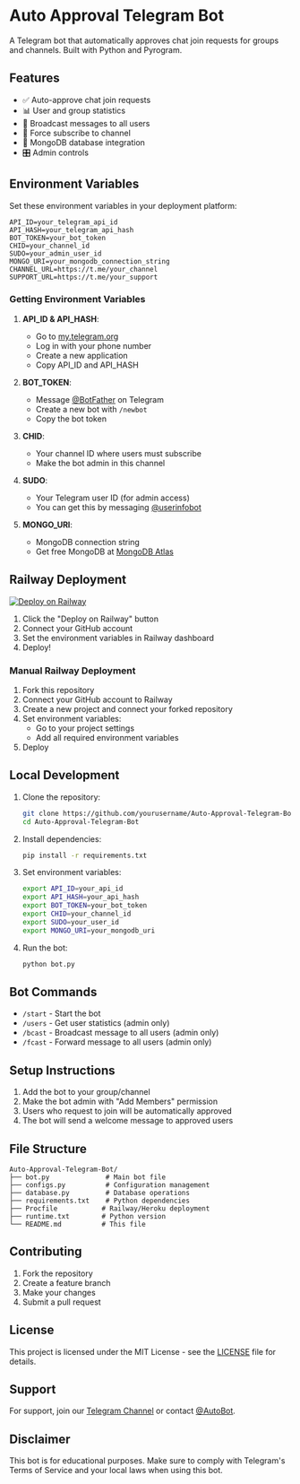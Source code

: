 # Auto Approval Telegram Bot

A Telegram bot that automatically approves chat join requests for groups and channels. Built with Python and Pyrogram.

## Features

- ✅ Auto-approve chat join requests
- 📊 User and group statistics
- 📢 Broadcast messages to all users
- 🔐 Force subscribe to channel
- 💾 MongoDB database integration
- 🎛️ Admin controls

## Environment Variables

Set these environment variables in your deployment platform:

```env
API_ID=your_telegram_api_id
API_HASH=your_telegram_api_hash
BOT_TOKEN=your_bot_token
CHID=your_channel_id
SUDO=your_admin_user_id
MONGO_URI=your_mongodb_connection_string
CHANNEL_URL=https://t.me/your_channel
SUPPORT_URL=https://t.me/your_support
```

### Getting Environment Variables

1. **API_ID & API_HASH**: 
   - Go to [my.telegram.org](https://my.telegram.org)
   - Log in with your phone number
   - Create a new application
   - Copy API_ID and API_HASH

2. **BOT_TOKEN**: 
   - Message [@BotFather](https://t.me/BotFather) on Telegram
   - Create a new bot with `/newbot`
   - Copy the bot token

3. **CHID**: 
   - Your channel ID where users must subscribe
   - Make the bot admin in this channel

4. **SUDO**: 
   - Your Telegram user ID (for admin access)
   - You can get this by messaging [@userinfobot](https://t.me/userinfobot)

5. **MONGO_URI**: 
   - MongoDB connection string
   - Get free MongoDB at [MongoDB Atlas](https://www.mongodb.com/cloud/atlas)

## Railway Deployment

[![Deploy on Railway](https://railway.app/button.svg)](https://railway.app/new/template)

1. Click the "Deploy on Railway" button
2. Connect your GitHub account
3. Set the environment variables in Railway dashboard
4. Deploy!

### Manual Railway Deployment

1. Fork this repository
2. Connect your GitHub account to Railway
3. Create a new project and connect your forked repository
4. Set environment variables:
   - Go to your project settings
   - Add all required environment variables
5. Deploy

## Local Development

1. Clone the repository:
   ```bash
   git clone https://github.com/yourusername/Auto-Approval-Telegram-Bot.git
   cd Auto-Approval-Telegram-Bot
   ```

2. Install dependencies:
   ```bash
   pip install -r requirements.txt
   ```

3. Set environment variables:
   ```bash
   export API_ID=your_api_id
   export API_HASH=your_api_hash
   export BOT_TOKEN=your_bot_token
   export CHID=your_channel_id
   export SUDO=your_user_id
   export MONGO_URI=your_mongodb_uri
   ```

4. Run the bot:
   ```bash
   python bot.py
   ```

## Bot Commands

- `/start` - Start the bot
- `/users` - Get user statistics (admin only)
- `/bcast` - Broadcast message to all users (admin only)
- `/fcast` - Forward message to all users (admin only)

## Setup Instructions

1. Add the bot to your group/channel
2. Make the bot admin with "Add Members" permission
3. Users who request to join will be automatically approved
4. The bot will send a welcome message to approved users

## File Structure

```
Auto-Approval-Telegram-Bot/
├── bot.py              # Main bot file
├── configs.py          # Configuration management
├── database.py         # Database operations
├── requirements.txt    # Python dependencies
├── Procfile           # Railway/Heroku deployment
├── runtime.txt        # Python version
└── README.md          # This file
```

## Contributing

1. Fork the repository
2. Create a feature branch
3. Make your changes
4. Submit a pull request

## License

This project is licensed under the MIT License - see the [LICENSE](LICENSE) file for details.

## Support

For support, join our [Telegram Channel](https://t.me/AutoBot) or contact [@AutoBot](https://t.me/AutoBot).

## Disclaimer

This bot is for educational purposes. Make sure to comply with Telegram's Terms of Service and your local laws when using this bot.